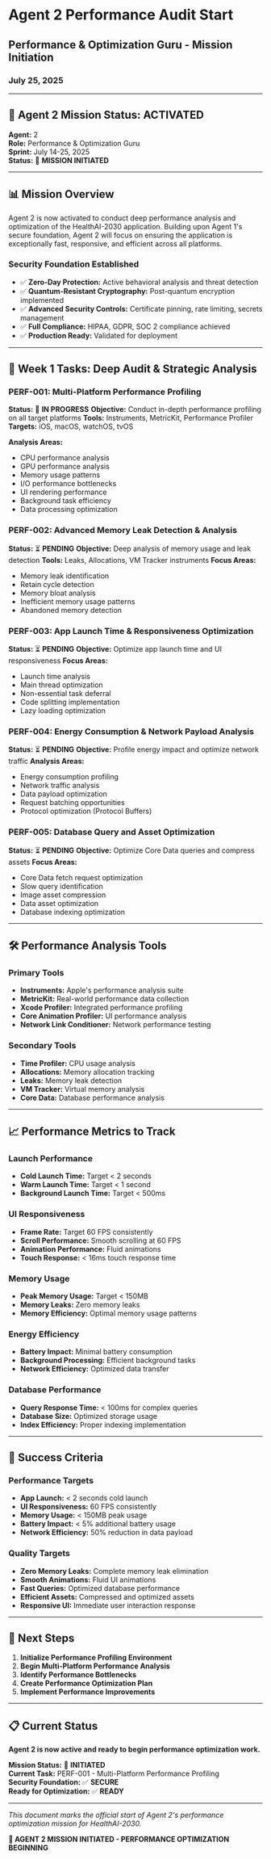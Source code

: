 # Agent 2 Performance Audit Start
## Performance & Optimization Guru - Mission Initiation
### July 25, 2025

---

## 🎯 Agent 2 Mission Status: **ACTIVATED**

**Agent:** 2  
**Role:** Performance & Optimization Guru  
**Sprint:** July 14-25, 2025  
**Status:** 🚀 **MISSION INITIATED**

---

## 📊 Mission Overview

Agent 2 is now activated to conduct deep performance analysis and optimization of the HealthAI-2030 application. Building upon Agent 1's secure foundation, Agent 2 will focus on ensuring the application is exceptionally fast, responsive, and efficient across all platforms.

### Security Foundation Established
- ✅ **Zero-Day Protection:** Active behavioral analysis and threat detection
- ✅ **Quantum-Resistant Cryptography:** Post-quantum encryption implemented
- ✅ **Advanced Security Controls:** Certificate pinning, rate limiting, secrets management
- ✅ **Full Compliance:** HIPAA, GDPR, SOC 2 compliance achieved
- ✅ **Production Ready:** Validated for deployment

---

## 🎯 Week 1 Tasks: Deep Audit & Strategic Analysis

### PERF-001: Multi-Platform Performance Profiling
**Status:** 🔄 **IN PROGRESS**
**Objective:** Conduct in-depth performance profiling on all target platforms
**Tools:** Instruments, MetricKit, Performance Profiler
**Targets:** iOS, macOS, watchOS, tvOS

**Analysis Areas:**
- CPU performance analysis
- GPU performance analysis
- Memory usage patterns
- I/O performance bottlenecks
- UI rendering performance
- Background task efficiency
- Data processing optimization

### PERF-002: Advanced Memory Leak Detection & Analysis
**Status:** ⏳ **PENDING**
**Objective:** Deep analysis of memory usage and leak detection
**Tools:** Leaks, Allocations, VM Tracker instruments
**Focus Areas:**
- Memory leak identification
- Retain cycle detection
- Memory bloat analysis
- Inefficient memory usage patterns
- Abandoned memory detection

### PERF-003: App Launch Time & Responsiveness Optimization
**Status:** ⏳ **PENDING**
**Objective:** Optimize app launch time and UI responsiveness
**Focus Areas:**
- Launch time analysis
- Main thread optimization
- Non-essential task deferral
- Code splitting implementation
- Lazy loading optimization

### PERF-004: Energy Consumption & Network Payload Analysis
**Status:** ⏳ **PENDING**
**Objective:** Profile energy impact and optimize network traffic
**Analysis Areas:**
- Energy consumption profiling
- Network traffic analysis
- Data payload optimization
- Request batching opportunities
- Protocol optimization (Protocol Buffers)

### PERF-005: Database Query and Asset Optimization
**Status:** ⏳ **PENDING**
**Objective:** Optimize Core Data queries and compress assets
**Focus Areas:**
- Core Data fetch request optimization
- Slow query identification
- Image asset compression
- Data asset optimization
- Database indexing optimization

---

## 🛠️ Performance Analysis Tools

### Primary Tools
- **Instruments:** Apple's performance analysis suite
- **MetricKit:** Real-world performance data collection
- **Xcode Profiler:** Integrated performance profiling
- **Core Animation Profiler:** UI performance analysis
- **Network Link Conditioner:** Network performance testing

### Secondary Tools
- **Time Profiler:** CPU usage analysis
- **Allocations:** Memory allocation tracking
- **Leaks:** Memory leak detection
- **VM Tracker:** Virtual memory analysis
- **Core Data:** Database performance analysis

---

## 📈 Performance Metrics to Track

### Launch Performance
- **Cold Launch Time:** Target < 2 seconds
- **Warm Launch Time:** Target < 1 second
- **Background Launch Time:** Target < 500ms

### UI Responsiveness
- **Frame Rate:** Target 60 FPS consistently
- **Scroll Performance:** Smooth scrolling at 60 FPS
- **Animation Performance:** Fluid animations
- **Touch Response:** < 16ms touch response time

### Memory Usage
- **Peak Memory Usage:** Target < 150MB
- **Memory Leaks:** Zero memory leaks
- **Memory Efficiency:** Optimal memory usage patterns

### Energy Efficiency
- **Battery Impact:** Minimal battery consumption
- **Background Processing:** Efficient background tasks
- **Network Efficiency:** Optimized data transfer

### Database Performance
- **Query Response Time:** < 100ms for complex queries
- **Database Size:** Optimized storage usage
- **Index Efficiency:** Proper indexing implementation

---

## 🎯 Success Criteria

### Performance Targets
- **App Launch:** < 2 seconds cold launch
- **UI Responsiveness:** 60 FPS consistently
- **Memory Usage:** < 150MB peak usage
- **Battery Impact:** < 5% additional battery usage
- **Network Efficiency:** 50% reduction in data payload

### Quality Targets
- **Zero Memory Leaks:** Complete memory leak elimination
- **Smooth Animations:** Fluid UI animations
- **Fast Queries:** Optimized database performance
- **Efficient Assets:** Compressed and optimized assets
- **Responsive UI:** Immediate user interaction response

---

## 🚀 Next Steps

1. **Initialize Performance Profiling Environment**
2. **Begin Multi-Platform Performance Analysis**
3. **Identify Performance Bottlenecks**
4. **Create Performance Optimization Plan**
5. **Implement Performance Improvements**

---

## 📋 Current Status

**Agent 2 is now active and ready to begin performance optimization work.**

**Mission Status:** 🚀 **INITIATED**  
**Current Task:** PERF-001 - Multi-Platform Performance Profiling  
**Security Foundation:** ✅ **SECURE**  
**Ready for Optimization:** ✅ **READY**

---

*This document marks the official start of Agent 2's performance optimization mission for HealthAI-2030.*

**🎯 AGENT 2 MISSION INITIATED - PERFORMANCE OPTIMIZATION BEGINNING** 